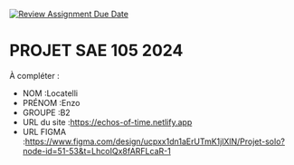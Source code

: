 [![Review Assignment Due Date](https://classroom.github.com/assets/deadline-readme-button-22041afd0340ce965d47ae6ef1cefeee28c7c493a6346c4f15d667ab976d596c.svg)](https://classroom.github.com/a/tqlspz30)
# PROJET SAE 105 2024

À compléter :

- NOM :Locatelli
- PRÉNOM :Enzo
- GROUPE :B2
- URL du site :https://echos-of-time.netlify.app
- URL FIGMA :https://www.figma.com/design/ucpxx1dn1aErUTmK1jlXlN/Projet-solo?node-id=51-53&t=LhcoIQx8fARFLcaR-1
